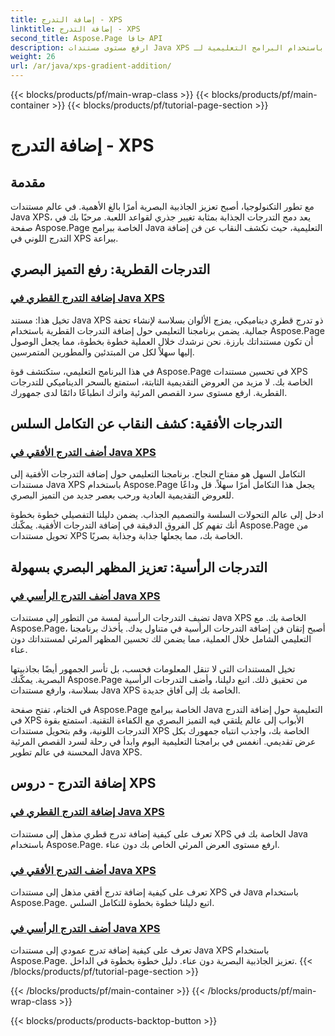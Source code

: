 ```yaml
---
title: إضافة التدرج - XPS
linktitle: إضافة التدرج - XPS
second_title: Aspose.Page جافا API
description: ارفع مستوى مستندات Java XPS الخاصة بك بتدرجات مذهلة. تعلم كيفية إضافة التدرجات القطرية والأفقية والرأسية بسهولة باستخدام البرامج التعليمية لـ Aspose.Page.
weight: 26
url: /ar/java/xps-gradient-addition/
---
```


{{< blocks/products/pf/main-wrap-class >}}
{{< blocks/products/pf/main-container >}}
{{< blocks/products/pf/tutorial-page-section >}}

# إضافة التدرج - XPS

## مقدمة

مع تطور التكنولوجيا، أصبح تعزيز الجاذبية البصرية أمرًا بالغ الأهمية. في عالم مستندات Java XPS، يعد دمج التدرجات الجذابة بمثابة تغيير جذري لقواعد اللعبة. مرحبًا بك في صفحة Aspose.Page الخاصة ببرامج Java التعليمية، حيث نكشف النقاب عن فن إضافة التدرج اللوني في XPS ببراعة.

## التدرجات القطرية: رفع التميز البصري
### [إضافة التدرج القطري في Java XPS](./diagonal/)

تخيل هذا: مستند Java XPS ذو تدرج قطري ديناميكي، يمزج الألوان بسلاسة لإنشاء تحفة جمالية. يضمن برنامجنا التعليمي حول إضافة التدرجات القطرية باستخدام Aspose.Page أن تكون مستنداتك بارزة. نحن نرشدك خلال العملية خطوة بخطوة، مما يجعل الوصول إليها سهلاً لكل من المبتدئين والمطورين المتمرسين.

في هذا البرنامج التعليمي، ستكتشف قوة Aspose.Page في تحسين مستندات XPS الخاصة بك. لا مزيد من العروض التقديمية الثابتة، استمتع بالسحر الديناميكي للتدرجات القطرية. ارفع مستوى سرد القصص المرئية واترك انطباعًا دائمًا لدى جمهورك.

## التدرجات الأفقية: كشف النقاب عن التكامل السلس
### [أضف التدرج الأفقي في Java XPS](./horizontal/)

التكامل السهل هو مفتاح النجاح. برنامجنا التعليمي حول إضافة التدرجات الأفقية إلى مستندات Java XPS باستخدام Aspose.Page يجعل هذا التكامل أمرًا سهلاً. قل وداعًا للعروض التقديمية العادية ورحب بعصر جديد من التميز البصري.

ادخل إلى عالم التحولات السلسة والتصميم الجذاب. يضمن دليلنا التفصيلي خطوة بخطوة أنك تفهم كل الفروق الدقيقة في إضافة التدرجات الأفقية. يمكّنك Aspose.Page من تحويل مستندات XPS الخاصة بك، مما يجعلها جذابة وجذابة بصريًا.

## التدرجات الرأسية: تعزيز المظهر البصري بسهولة
### [أضف التدرج الرأسي في Java XPS](./vertical/)

تضيف التدرجات الرأسية لمسة من التطور إلى مستندات Java XPS الخاصة بك. مع Aspose.Page، أصبح إتقان فن إضافة التدرجات الرأسية في متناول يدك. يأخذك برنامجنا التعليمي الشامل خلال العملية، مما يضمن لك تحسين المظهر المرئي لمستنداتك دون عناء.

تخيل المستندات التي لا تنقل المعلومات فحسب، بل تأسر الجمهور أيضًا بجاذبيتها البصرية. يمكّنك Aspose.Page من تحقيق ذلك. اتبع دليلنا، وأضف التدرجات الرأسية بسلاسة، وارفع مستندات Java XPS الخاصة بك إلى آفاق جديدة.

في الختام، تفتح صفحة Aspose.Page الخاصة ببرامج Java التعليمية حول إضافة التدرج في XPS الأبواب إلى عالم يلتقي فيه التميز البصري مع الكفاءة التقنية. استمتع بقوة التدرجات اللونية، وقم بتحويل مستندات XPS الخاصة بك، واجذب انتباه جمهورك بكل عرض تقديمي. انغمس في برامجنا التعليمية اليوم وابدأ في رحلة لسرد القصص المرئية المحسنة في عالم تطوير Java XPS.
## إضافة التدرج - دروس XPS
### [إضافة التدرج القطري في Java XPS](./diagonal/)
تعرف على كيفية إضافة تدرج قطري مذهل إلى مستندات XPS الخاصة بك في Java باستخدام Aspose.Page. ارفع مستوى العرض المرئي الخاص بك دون عناء.
### [أضف التدرج الأفقي في Java XPS](./horizontal/)
تعرف على كيفية إضافة تدرج أفقي مذهل إلى مستندات XPS في Java باستخدام Aspose.Page. اتبع دليلنا خطوة بخطوة للتكامل السلس.
### [أضف التدرج الرأسي في Java XPS](./vertical/)
تعرف على كيفية إضافة تدرج عمودي إلى مستندات Java XPS باستخدام Aspose.Page. تعزيز الجاذبية البصرية دون عناء. دليل خطوة بخطوة في الداخل.
{{< /blocks/products/pf/tutorial-page-section >}}

{{< /blocks/products/pf/main-container >}}
{{< /blocks/products/pf/main-wrap-class >}}

{{< blocks/products/products-backtop-button >}}
